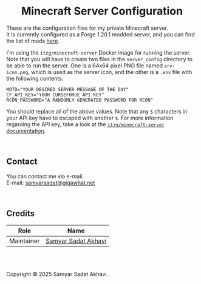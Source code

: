 <h1 align="center">Minecraft Server Configuration</h1>

These are the configuration files for my private Minecraft server.\
It is currently configured as a Forge 1.20.1 modded server, and you can find the list of mods [here](server_config/extras).

I'm using the `itzg/minecraft-server` Docker image for running the server. Note that you will have to create two files in the `server_config` directory to be able to run the server. One is a 64x64 pixel PNG file named `srv-icon.png`, which is used as the server icon, and the other is a `.env` file with the following contents:

```
MOTD="YOUR DESIRED SERVER MESSAGE OF THE DAY"
CF_API_KEY="YOUR CURSEFORGE API KEY"
RCON_PASSWORD="A RANDOMLY GENERATED PASSWORD FOR RCON"
```

You should replace all of the above values. Note that any `$` characters in your API key have to escaped with another `$`. For more information regarding the API key, take a look at the [`itzg/minecraft-server` documentation](https://docker-minecraft-server.readthedocs.io/en/latest/types-and-platforms/mod-platforms/auto-curseforge/#api-key).

<br>

## Contact
You can contact me via e-mail.<br>
E-mail: samyarsadat@gigawhat.net<br>

<br>

## Credits
| Role       | Name                                                             |
|------------| ---------------------------------------------------------------- |
| Maintainer | <a href="https://github.com/samyarsadat">Samyar Sadat Akhavi</a> |

<br>
<br>

Copyright © 2025 Samyar Sadat Akhavi.